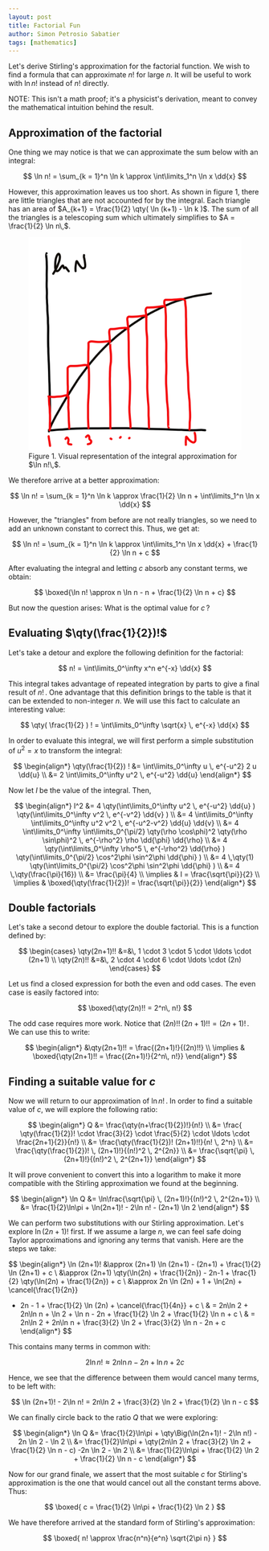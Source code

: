 ```yaml
---
layout: post
title: Factorial Fun
author: Simon Petrosio Sabatier
tags: [mathematics]
---
```


Let's derive Stirling's approximation for the factorial function.
We wish to find a
formula that can approximate $n!$ for large $n$. It will be useful to work
with $\ln n!$ instead of $n!$ directly.

NOTE: This isn't a math proof; it's a physicist's derivation, meant to
convey the mathematical intuition behind the result.



## Approximation of the factorial

One thing we may notice is that we can approximate the sum below with an
integral:

$$
\ln n! = \sum_{k = 1}^n \ln k \approx \int\limits_1^n \ln x \dd{x}
$$

However, this approximation leaves us too short. As shown in figure 1, there
are little triangles that are not accounted for by the integral. Each triangle
has an area of $A_{k+1} = \frac{1}{2} \qty( \ln (k+1) - \ln k )$. The sum of
all the triangles is a telescoping sum which ultimately simplifies to
$A = \frac{1}{2} \ln n\,$.

<figure>
  <img src="/assets/images/factorial-fun-integral.svg"/>
  <figcaption>Figure 1. Visual representation of the integral approximation for
    $\ln n!\,$.</figcaption>
</figure>

We therefore arrive at a better approximation:

$$
\ln n! = \sum_{k = 1}^n \ln k
\approx \frac{1}{2} \ln n + \int\limits_1^n \ln x \dd{x}
$$

However, the "triangles" from before are not really triangles, so we need to
add an unknown constant to correct this. Thus, we get at:

$$
\ln n! = \sum_{k = 1}^n \ln k
\approx \int\limits_1^n \ln x \dd{x} + \frac{1}{2} \ln n + c
$$

After evaluating the integral and letting $c$ absorb any constant terms, we obtain:

$$ \boxed{\ln n! \approx n \ln n - n + \frac{1}{2} \ln n + c} $$

But now the question arises: What is the optimal value for $c\,$?



## Evaluating $\qty(\frac{1}{2})!$

Let's take a detour and explore the following definition for the factorial:

$$ n! = \int\limits_0^\infty x^n e^{-x} \dd{x} $$

This integral takes advantage of repeated integration by parts to give a
final result of $n!\,$. One advantage that this definition brings to the
table is that it can be extended to non-integer $n$.
We will use this fact to calculate an interesting value:

$$
\qty( \frac{1}{2} ) !
= \int\limits_0^\infty \sqrt{x} \, e^{-x} \dd{x}
$$

In order to evaluate this integral, we will first perform a simple substitution
of $u^2 = x$ to transform the integral:

$$
\begin{align*}
\qty(\frac{1}{2}) ! &= \int\limits_0^\infty u \, e^{-u^2} 2 u \dd{u} \\
&= 2 \int\limits_0^\infty u^2 \, e^{-u^2} \dd{u}
\end{align*}
$$

Now let $I$ be the value of the integral. Then,

$$
\begin{align*}
I^2 &= 4 \qty(\int\limits_0^\infty u^2 \, e^{-u^2} \dd{u} )
\qty(\int\limits_0^\infty v^2 \, e^{-v^2} \dd{v} )
\\
&= 4 \int\limits_0^\infty \int\limits_0^\infty
u^2 v^2 \, e^{-u^2-v^2} \dd{u} \dd{v}
\\
&= 4 \int\limits_0^\infty \int\limits_0^{\pi/2}
\qty(\rho \cos\phi)^2 \qty(\rho \sin\phi)^2
\, e^{-\rho^2} \rho \dd{\phi} \dd{\rho}
\\
&= 4 \qty(\int\limits_0^\infty \rho^5 \, e^{-\rho^2} \dd{\rho} )
\qty(\int\limits_0^{\pi/2} \cos^2\phi \sin^2\phi \dd{\phi} )
\\
&= 4 \,\qty(1)
\qty(\int\limits_0^{\pi/2} \cos^2\phi \sin^2\phi \dd{\phi} )
\\
&= 4 \,\qty(\frac{\pi}{16})
\\
&= \frac{\pi}{4}
\\
\implies & I = \frac{\sqrt{\pi}}{2}
\\
\implies & \boxed{\qty(\frac{1}{2})! = \frac{\sqrt{\pi}}{2}}
\end{align*}
$$



## Double factorials

Let's take a second detour to explore the double factorial. This is a
function defined by:

$$
\begin{cases}
\qty(2n+1)!! &=&\, 1 \cdot 3 \cdot 5 \cdot \ldots \cdot (2n+1)
\\
\qty(2n)!! &=&\, 2 \cdot 4 \cdot 6 \cdot \ldots \cdot (2n)
\end{cases}
$$

Let us find a closed expression for both the even and odd cases. The even case
is easily factored into:

$$
\boxed{\qty(2n)!! = 2^n\, n!}
$$

The odd case requires more work. Notice that $(2n)!! \, (2n+1)!! = (2n+1)!\,$.
We can use this to write:

$$
\begin{align*}
&\qty(2n+1)!! = \frac{(2n+1)!}{(2n)!!}
\\
\implies & \boxed{\qty(2n+1)!! = \frac{(2n+1)!}{2^n\, n!}}
\end{align*}
$$


## Finding a suitable value for $c$

Now we will return to our approximation of $\ln n!\,$. In order to find a
suitable value of $c$, we will explore the following ratio:

$$
\begin{align*}
Q &= \frac{\qty(n+\frac{1}{2})!}{n!}
\\
&= \frac{
\qty(\frac{1}{2})! \cdot
\frac{3}{2} \cdot \frac{5}{2} \cdot \ldots \cdot \frac{2n+1}{2}}{n!}
\\
&= \frac{\qty(\frac{1}{2})! (2n+1)!!}{n! \, 2^n}
\\
&= \frac{\qty(\frac{1}{2})! \, (2n+1)!}{(n!)^2 \, 2^{2n}}
\\
&= \frac{\sqrt{\pi} \, (2n+1)!}{(n!)^2 \, 2^{2n+1}}
\end{align*}
$$

It will prove convenient to convert this into a logarithm to make it
more compatible with the Stirling approximation we found at the beginning.

$$
\begin{align*}
\ln Q
&= \ln\frac{\sqrt{\pi} \, (2n+1)!}{(n!)^2 \, 2^{2n+1}}
\\
&= \frac{1}{2}\ln\pi + \ln(2n+1)! - 2\ln n! - (2n+1) \ln 2
\end{align*}
$$

We can perform two substitutions with our Stirling approximation. Let's explore
$\ln(2n+1)!$ first. If we assume a large $n$, we can feel safe doing Taylor
approximations and ignoring any terms that vanish. Here are the steps we take:

$$
\begin{align*}
\ln (2n+1)! &\approx (2n+1) \ln (2n+1) - (2n+1) + \frac{1}{2} \ln (2n+1) + c
\\
&\approx (2n+1) \qty(\ln(2n) + \frac{1}{2n}) - 2n-1 + \frac{1}{2} \qty(\ln(2n) + \frac{1}{2n}) + c
\\
&\approx 2n \ln (2n) + 1 + \ln(2n) + \cancel{\frac{1}{2n}}
- 2n - 1 + \frac{1}{2} \ln (2n) + \cancel{\frac{1}{4n}} + c
\\
& = 2n\ln 2 + 2n\ln n + \ln 2 + \ln n - 2n + \frac{1}{2} \ln 2 + \frac{1}{2} \ln n + c
\\
& = 2n\ln 2 + 2n\ln n + \frac{3}{2} \ln 2 + \frac{3}{2} \ln n - 2n + c
\end{align*}
$$

This contains many terms in common with:

$$
2 \ln n! \approx 2n \ln n - 2n + \ln n + 2c
$$

Hence, we see that the difference between them would cancel many terms, to be
left with:

$$
\ln (2n+1)! - 2\ln n!
= 2n\ln 2 + \frac{3}{2} \ln 2 + \frac{1}{2} \ln n - c
$$

We can finally circle back to the ratio $Q$ that we were exploring:

$$
\begin{align*}
\ln Q &= \frac{1}{2}\ln\pi + \qty\Big(\ln(2n+1)! - 2\ln n!) - 2n \ln 2 - \ln 2
\\
&= \frac{1}{2}\ln\pi +
\qty(2n\ln 2 + \frac{3}{2} \ln 2 + \frac{1}{2} \ln n - c)
-2n \ln 2 - \ln 2
\\
&= \frac{1}{2}\ln\pi +
\frac{1}{2} \ln 2 + \frac{1}{2} \ln n - c
\end{align*}
$$

Now for our grand finale, we assert that the most suitable $c$ for Stirling's
approximation is the one that would cancel out all the constant terms above.
Thus:

$$
\boxed{
c = \frac{1}{2} \ln\pi + \frac{1}{2} \ln 2
}
$$

We have therefore arrived at the standard form of Stirling's approximation:

$$
\boxed{
n! \approx
\frac{n^n}{e^n} \sqrt{2\pi n}
}
$$
